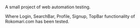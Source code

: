 A small project of web automation testing.

Where Login, SearchBar, Profile, Signup, TopBar functionality of Rokomari.com has been tested.

